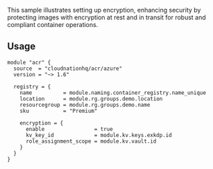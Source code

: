 This sample illustrates setting up encryption, enhancing security by protecting images with encryption at rest and in transit for robust and compliant container operations.

## Usage

```hcl
module "acr" {
  source  = "cloudnationhq/acr/azure"
  version = "~> 1.6"

  registry = {
    name          = module.naming.container_registry.name_unique
    location      = module.rg.groups.demo.location
    resourcegroup = module.rg.groups.demo.name
    sku           = "Premium"

    encryption = {
      enable                = true
      kv_key_id             = module.kv.keys.exkdp.id
      role_assignment_scope = module.kv.vault.id
    }
  }
}
```

